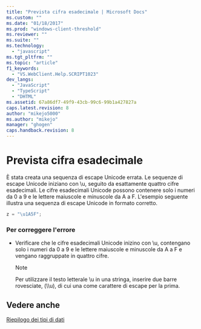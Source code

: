 ```yaml
---
title: "Prevista cifra esadecimale | Microsoft Docs"
ms.custom: ""
ms.date: "01/18/2017"
ms.prod: "windows-client-threshold"
ms.reviewer: ""
ms.suite: ""
ms.technology: 
  - "javascript"
ms.tgt_pltfrm: ""
ms.topic: "article"
f1_keywords: 
  - "VS.WebClient.Help.SCRIPT1023"
dev_langs: 
  - "JavaScript"
  - "TypeScript"
  - "DHTML"
ms.assetid: 67a86df7-49f9-43cb-99c6-99b1a427827a
caps.latest.revision: 8
author: "mikejo5000"
ms.author: "mikejo"
manager: "ghogen"
caps.handback.revision: 8
---
```

# Prevista cifra esadecimale
È stata creata una sequenza di escape Unicode errata.  Le sequenze di escape Unicode iniziano con \\u, seguito da esattamente quattro cifre esadecimali.  Le cifre esadecimali Unicode possono contenere solo i numeri da 0 a 9 e le lettere maiuscole e minuscole da A a F.  L'esempio seguente illustra una sequenza di escape Unicode in formato corretto.  
  
```javascript  
z = "\u1A5F";  
```  
  
### Per correggere l'errore  
  
-   Verificare che le cifre esadecimali Unicode inizino con \\u, contengano solo i numeri da 0 a 9 e le lettere maiuscole e minuscole da A a F e vengano raggruppate in quattro cifre.  
  
    > [!NOTE]
    >  Per utilizzare il testo letterale \\u in una stringa, inserire due barre rovesciate, \(\\\\u\), di cui una come carattere di escape per la prima.  
  
## Vedere anche  
 [Riepilogo dei tipi di dati](../../javascript/data-types-javascript.md)